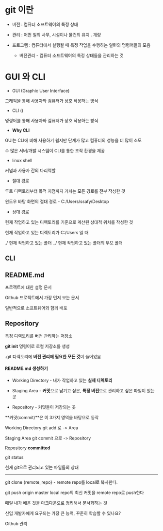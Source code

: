 # git 이란

- 버전 : 컴퓨터 소프트웨어의 특정 상태

- 관리 : 어떤 일의 사무, 시설이나 물건의 유지 . 개량

- 프로그램 : 컴퓨터에서 실행될 때 특정 작업을 수행하는 일련의 명령어들의 모음

  

  - 버전관리 - 컴퓨터 소프트웨어의 특정 상태들을 관리하는 것



# GUI 와 CLI

- GUI (Graphic User Interface)

그래픽을 통해 사용자와 컴퓨터가 상호 작용하는 방식

- CLI ()

명령어를 통해 사용자와 컴퓨터가 상호 작용하는 방식



- **Why CLI**

GUI는 CLI에 비해 사용하기 쉽지만 단계가 많고 컴퓨터의 성능을 더 많이 소모

수 많은 서버/개발 시스템이 CLI를 통한 조작 환경을 제공



- linux shell

커널과 사용자 간의 다리역할



- 절대 경로

루트 디렉토리부터 목적 지점까지 거치는 모든 경로를 전부 작성한 것

윈도우 바탕 화면의 절대 경로 - C:/Users/ssafy/Desktop



- 상대 경로

현재 작업하고 있는 디렉토리를 기준으로 계산된 상대적 위치를 작성한 것

현재 작업하고 있는 디렉토리가 C:/Users 일 때

./ 현재 작업하고 있는 폴더				../ 현재 작업하고 있는 폴더의 부모 폴더


CLI
---

## README.md

프로젝트에 대한 설명 문서

Github 프로젝트에서 가장 먼저 보는 문서

일반적으로 소프트웨어와 함께 배포



## Repository

특정 디렉토리를 버전 관리하는 저장소

__git init__ 명령어로 로컬 저장소를 생성

.git 디렉토리에 **버전 관리에 필요한 모든 것**이 들어있음



#### README.md 생성하기

- Working Directory - 내가 작업하고 있는 **실제 디렉토리**

- Staging Area - **커밋**으로 남기고 싶은, **특정 버전**으로 관리하고 싶은 파일이 있는 곳

- Repository - 커밋들이 저장되는 곳

**커밋(commit)**은 이 3가지 영역을 바탕으로 동작



Working Directory						git add 로 -> Area

Staging Area								  git commit 으로 -> Repository

Repository										**committed**



git status

현재 git으로 관리되고 있는 파일들의 상태

---



git clone {remote_repo}		- remote repo를 local로 복사한다.

git push origin master   local repo의 최신 커밋을 remote repo로 push한다



매일 내가 배운 것을 마크다운으로 정리해서 문서화하는 것

신입 개발자에게 요구되는 가장 큰 능력, 꾸준히 학습할 수 있나요?

Github 관리
